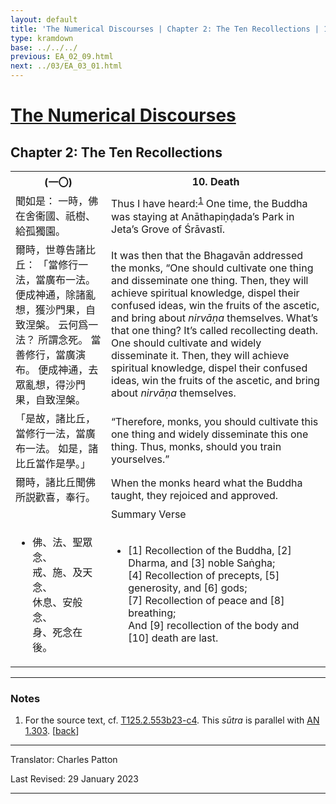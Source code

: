 ```yaml
---
layout: default
title: 'The Numerical Discourses | Chapter 2: The Ten Recollections | 10. Death'
type: kramdown
base: ../../../
previous: EA_02_09.html
next: ../03/EA_03_01.html
---
```


<h1><a href='../index.html'>The Numerical Discourses</a></h1>
<h2>Chapter 2: The Ten Recollections</h2>

<table class="trans">
  <th class='ch'>(一〇)</th>
  <th class='en'>10. Death</th>
  <tr>
    <td class='ch' title='T125.2.553b23'>聞如是： 一時，佛在舍衞國、祇樹、給孤獨園。</td>
    <td>Thus I have heard:<sup id="ref1"><a href="#n1">1</a></sup> One time, the Buddha was staying at Anāthapiṇḍada’s Park in Jeta’s Grove of Śrāvastī.</td>
  </tr>
  <tr>
    <td class='ch' title='T125.2.553b24'>爾時，世尊告諸比丘： 「當修行一法，當廣布一法。 便成神通，除諸亂想，獲沙門果，自致涅槃。 云何爲一法？ 所謂念死。 當善修行，當廣演布。 便成神通，去眾亂想，得沙門果，自致涅槃。</td>
    <td>It was then that the Bhagavān addressed the monks, “One should cultivate one thing and disseminate one thing. Then, they will achieve spiritual knowledge, dispel their confused ideas, win the fruits of the ascetic, and bring about <em>nirvāṇa</em> themselves. What’s that one thing? It’s called recollecting death. One should cultivate and widely disseminate it. Then, they will achieve spiritual knowledge, dispel their confused ideas, win the fruits of the ascetic, and bring about <em>nirvāṇa</em> themselves.</td>
  </tr>
  <tr>
    <td class='ch' title='T125.2.553b28'>「是故，諸比丘，當修行一法，當廣布一法。 如是，諸比丘當作是學。」</td>
    <td>“Therefore, monks, you should cultivate this one thing and widely disseminate this one thing. Thus, monks, should you train yourselves.”</td>
  </tr>
  <tr>
    <td class='ch' title='T125.2.553b29'>爾時，諸比丘聞佛所説歡喜，奉行。</td>
    <td>When the monks heard what the Buddha taught, they rejoiced and approved.</td>
  </tr>
<tr>
  <td class='ch' title='t125.2.553c2'></td>
  <td class='subheading'>Summary Verse</td>
</tr>
<tr>
  <td title='T125.2.553c2'><ul class='verse'>
    <li class='ch'>佛、法、聖眾念、<br/>
    戒、施、及天念、<br/>
    休息、安般念、<br/>
    身、死念在後。</li>
  </ul></td>
  <td><ul class='verse'>
    <li>[1] Recollection of the Buddha, [2] Dharma, and [3] noble Saṅgha;<br/>
    [4] Recollection of precepts, [5] generosity, and [6] gods;<br/>
    [7] Recollection of peace and [8] breathing;<br/>
    And [9] recollection of the body and [10] death are last.</li>
  </ul></td>
</tr>
</table>

<hr/>

<h3 id="notes">Notes</h3>

<ol class="notes-list">
<li id="n1"><p>For the source text, cf. <a href="https://cbetaonline.dila.edu.tw/zh/T02n0125_p0553b23" target="_blank">T125.2.553b23-c4</a>. This <em>sūtra</em> is parallel with <a href="https://suttacentral.net/an1.296-305" target="_blank">AN 1.303</a>. [<a href="#ref1">back</a>]</p></li>
</ol>
<hr/>

<p class="translator">Translator: Charles Patton</p>
<p class='revised'>Last Revised: 29 January 2023</p>

<hr/>